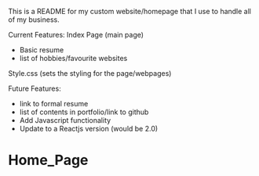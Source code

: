 This is a README for my custom website/homepage that I use to handle all of
my business. 

Current Features:
Index Page (main page)
- Basic resume
- list of hobbies/favourite websites

Style.css (sets the styling for the page/webpages)

Future Features:
- link to formal resume
- list of contents in portfolio/link to github 
- Add Javascript functionality
- Update to a Reactjs version (would be 2.0)
# Home_Page
